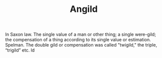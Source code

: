 ---
title: Angild
letter: A
permalink: "/definitions/bld-angild.html"
body: In Saxon law. The single value of a man or other thing; a single were-gild;
  the compensation of a thing according to its single value or estimation. Spelman.
  The double gild or compensation was called "twigild," the triple, “trigild” etc.
  ld
published_at: '2018-07-07'
source: Black's Law Dictionary 2nd Ed (1910)
layout: post
---